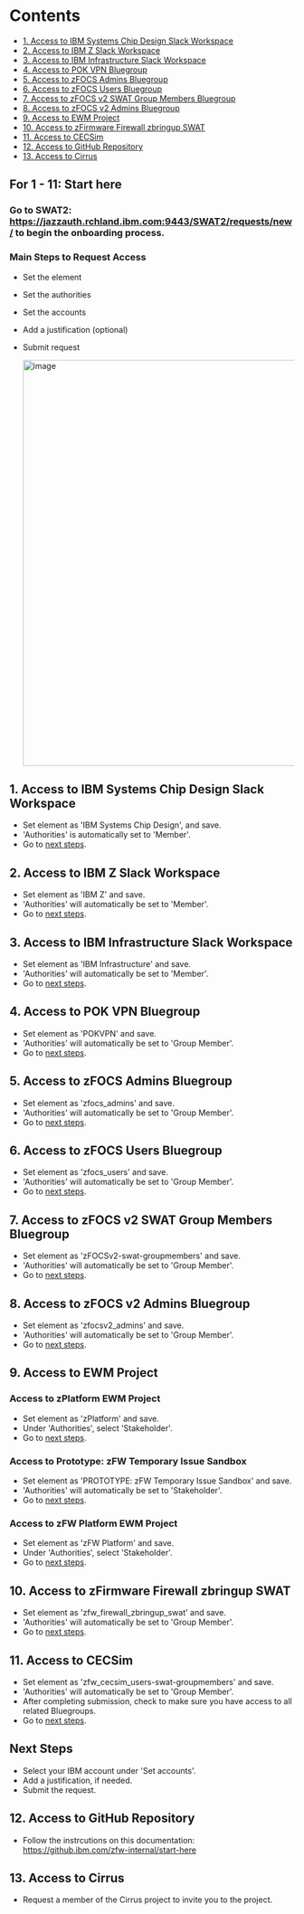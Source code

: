 # Contents
- [1. Access to IBM Systems Chip Design Slack Workspace](#1-access-to-ibm-systems-chip-design-slack-workspace)
- [2. Access to IBM Z Slack Workspace](#2-access-to-ibm-z-slack-workspace)
- [3. Access to IBM Infrastructure Slack Workspace](#3-access-to-ibm-infrastructure-slack-workspace)
- [4. Access to POK VPN Bluegroup](#4-access-to-pok-vpn-bluegroup)
- [5. Access to zFOCS Admins Bluegroup](#5-access-to-zfocs-admins-bluegroup)
- [6. Access to zFOCS Users Bluegroup](#6-access-to-zfocs-users-bluegroup)
- [7. Access to zFOCS v2 SWAT Group Members Bluegroup](#7-access-to-zfocs-v2-swat-group-members-bluegroup)
- [8. Access to zFOCS v2 Admins Bluegroup](#8-access-to-zfocs-v2-admins-bluegroup)
- [9. Access to EWM Project](#9-access-to-ewm-project)
- [10. Access to zFirmware Firewall zbringup SWAT](#10-access-to-zfirmware-firewall-zbringup-swat)
- [11. Access to CECSim](#11-access-to-cecsim)
- [12. Access to GitHub Repository](#12-access-to-github-repository)
- [13. Access to Cirrus](#13-access-to-cirrus)

## For 1 - 11: Start here
### Go to SWAT2: https://jazzauth.rchland.ibm.com:9443/SWAT2/requests/new/ to begin the onboarding process.

### Main Steps to Request Access 
- Set the element
- Set the authorities
- Set the accounts
- Add a justification (optional)
- Submit request

  
  <img width="718" alt="image" src="https://github.com/user-attachments/assets/8f3040bf-d89d-467a-a91b-ba252312d75e" />


## 1. Access to IBM Systems Chip Design Slack Workspace
- Set element as 'IBM Systems Chip Design', and save.
- 'Authorities' is automatically set to 'Member'.
- Go to [next steps](#next-steps).

## 2. Access to IBM Z Slack Workspace
- Set element as 'IBM Z' and save.
- 'Authorities' will automatically be set to 'Member'.
- Go to [next steps](#next-steps).

## 3. Access to IBM Infrastructure Slack Workspace
- Set element as 'IBM Infrastructure' and save.
- 'Authorities' will automatically be set to 'Member'.
- Go to [next steps](#next-steps).

## 4. Access to POK VPN Bluegroup
- Set element as 'POKVPN' and save.
- 'Authorities' will automatically be set to 'Group Member'.
- Go to [next steps](#next-steps).

## 5. Access to zFOCS Admins Bluegroup
- Set element as 'zfocs_admins' and save.
- 'Authorities' will automatically be set to 'Group Member'.
- Go to [next steps](#next-steps).

## 6. Access to zFOCS Users Bluegroup
- Set element as 'zfocs_users' and save.
- 'Authorities' will automatically be set to 'Group Member'.
- Go to [next steps](#next-steps).

## 7. Access to zFOCS v2 SWAT Group Members Bluegroup
- Set element as 'zFOCSv2-swat-groupmembers' and save.
- 'Authorities' will automatically be set to 'Group Member'.
- Go to [next steps](#next-steps).

## 8. Access to zFOCS v2 Admins Bluegroup
- Set element as 'zfocsv2_admins' and save.
- 'Authorities' will automatically be set to 'Group Member'.
- Go to [next steps](#next-steps).

## 9. Access to EWM Project
### Access to zPlatform EWM Project
- Set element as 'zPlatform' and save.
- Under 'Authorities', select 'Stakeholder'.
- Go to [next steps](#next-steps).

### Access to Prototype: zFW Temporary Issue Sandbox
- Set element as 'PROTOTYPE: zFW Temporary Issue Sandbox' and save.
- 'Authorities' will automatically be set to 'Stakeholder'.
- Go to [next steps](#next-steps).

### Access to zFW Platform EWM Project
- Set element as 'zFW Platform' and save.
- Under 'Authorities', select 'Stakeholder'.
- Go to [next steps](#next-steps).

## 10. Access to zFirmware Firewall zbringup SWAT
- Set element as 'zfw_firewall_zbringup_swat' and save.
- 'Authorities' will automatically be set to 'Group Member'.
- Go to [next steps](#next-steps).

## 11. Access to CECSim
- Set element as 'zfw_cecsim_users-swat-groupmembers' and save.
- 'Authorities' will automatically be set to 'Group Member'.
- After completing submission, check to make sure you have access to all related Bluegroups.
- Go to [next steps](#next-steps).

## Next Steps
- Select your IBM account under 'Set accounts'.
- Add a justification, if needed.
- Submit the request.

## 12. Access to GitHub Repository
- Follow the instrcutions on this documentation: https://github.ibm.com/zfw-internal/start-here

## 13. Access to Cirrus
- Request a member of the Cirrus project to invite you to the project. 


